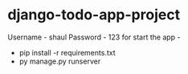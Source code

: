# django-todo-app-project

Username - shaul
Password - 123
for start the app -
- pip install -r requirements.txt
- py manage.py runserver
